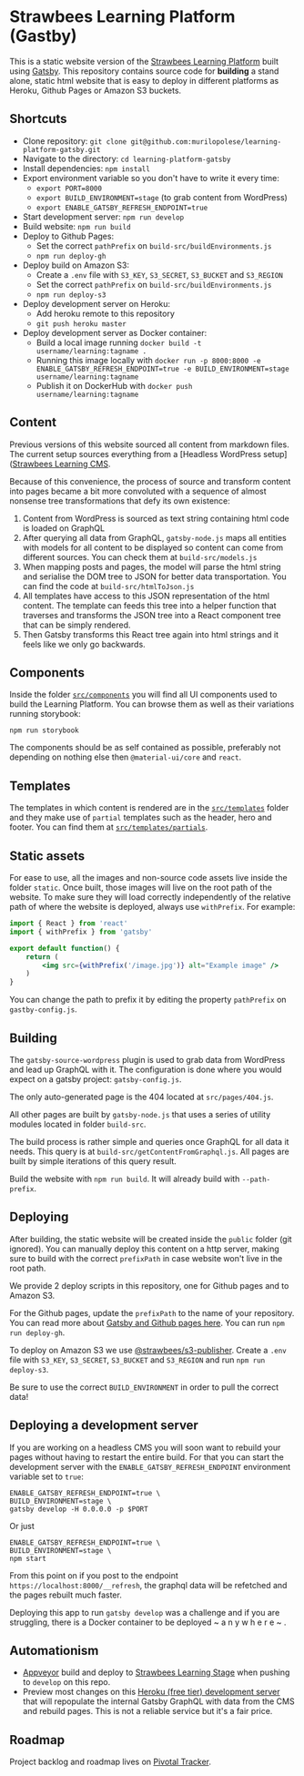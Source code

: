# Strawbees Learning Platform (Gastby)

This is a static website version of the [Strawbees Learning Platform](https://learning.strawbees.com/) built using [Gatsby](https://www.gatsbyjs.org/). This repository contains source code for **building** a stand alone, static html website that is easy to deploy in different platforms as Heroku, Github Pages or Amazon S3 buckets.

## Shortcuts

- Clone repository: `git clone git@github.com:murilopolese/learning-platform-gatsby.git`
- Navigate to the directory: `cd learning-platform-gatsby`
- Install dependencies: `npm install`
- Export environment variable so you don't have to write it every time:
	- `export PORT=8000`
	- `export BUILD_ENVIRONMENT=stage` (to grab content from WordPress)
	- `export ENABLE_GATSBY_REFRESH_ENDPOINT=true`
- Start development server: `npm run develop`
- Build website: `npm run build`
- Deploy to Github Pages:
	- Set the correct `pathPrefix` on `build-src/buildEnvironments.js`
	- `npm run deploy-gh`
- Deploy build on Amazon S3:
	- Create a `.env` file with `S3_KEY`, `S3_SECRET`, `S3_BUCKET` and `S3_REGION`
	- Set the correct `pathPrefix` on `build-src/buildEnvironments.js`
	- `npm run deploy-s3`
- Deploy development server on Heroku:
	- Add heroku remote to this repository
	- `git push heroku master`
- Deploy development server as Docker container:
	- Build a local image running `docker build -t username/learning:tagname .`
	- Running this image locally with `docker run -p 8000:8000 -e ENABLE_GATSBY_REFRESH_ENDPOINT=true -e BUILD_ENVIRONMENT=stage username/learning:tagname`
	- Publish it on DockerHub with `docker push username/learning:tagname`

## Content

Previous versions of this website sourced all content from markdown files. The current setup sources everything from a [Headless WordPress setup]([Strawbees Learning CMS](https://github.com/strawbees/learning-cms).

Because of this convenience, the process of source and transform content into pages became a bit more convoluted with a sequence of almost nonsense tree transformations that defy its own existence:

1. Content from WordPress is sourced as text string containing html code is loaded on GraphQL
1. After querying all data from GraphQL, `gatsby-node.js` maps all entities with models for all content to be displayed so content can come from different sources. You can check them at `build-src/models.js`
1. When mapping posts and pages, the model will parse the html string and serialise the DOM tree to JSON for better data transportation. You can find the code at `build-src/htmlToJson.js`
1. All templates have access to this JSON representation of the html content. The template can feeds this tree into a helper function that traverses and transforms the JSON tree into a React component tree that can be simply rendered.
1. Then Gatsby transforms this React tree again into html strings and it feels like we only go backwards.

## Components

Inside the folder [`src/components`](https://github.com/murilopolese/learning-platform-gatsby/tree/develop/src/components) you will find all UI components used to build the Learning Platform. You can browse them as well as their variations running storybook:

```
npm run storybook
```

The components should be as self contained as possible, preferably not depending on nothing else then `@material-ui/core` and `react`.

## Templates

The templates in which content is rendered are in the [`src/templates`](https://github.com/murilopolese/learning-platform-gatsby/tree/develop/src/templates) folder and they make use of `partial` templates such as the header, hero and footer. You can find them at [`src/templates/partials`](https://github.com/murilopolese/learning-platform-gatsby/tree/develop/src/templates/partials).

## Static assets

For ease to use, all the images and non-source code assets live inside the folder `static`. Once built, those images will live on the root path of the website. To make sure they will load correctly independently of the relative path of where the website is deployed, always use `withPrefix`. For example:

```jsx
import { React } from 'react'
import { withPrefix } from 'gatsby'

export default function() {
	return (
		<img src={withPrefix('/image.jpg')} alt="Example image" />
	)
}
```

You can change the path to prefix it by editing the property `pathPrefix` on `gastby-config.js`.

## Building

The `gatsby-source-wordpress` plugin is used to grab data from WordPress and lead up GraphQL with it. The configuration is done where you would expect on a gatsby project: `gatsby-config.js`.

The only auto-generated page is the 404 located at `src/pages/404.js`.

All other pages are built by `gatsby-node.js` that uses a series of utility modules located in folder `build-src`.

The build process is rather simple and queries once GraphQL for all data it needs. This query is at `build-src/getContentFromGraphql.js`. All pages are built by simple iterations of this query result.

Build the website with `npm run build`. It will already build with `--path-prefix`.

## Deploying

After building, the static website will be created inside the `public` folder (git ignored). You can manually deploy this content on a http server, making sure to build with the correct `prefixPath` in case website won't live in the root path.

We provide 2 deploy scripts in this repository, one for Github pages and to Amazon S3.

For the Github pages, update the `prefixPath` to the name of your repository. You can read more about [Gatsby and Github pages here](https://www.gatsbyjs.org/docs/how-gatsby-works-with-github-pages/). You can run `npm run deploy-gh`.

To deploy on Amazon S3 we use [@strawbees/s3-publisher](https://github.com/strawbees/s3-publisher). Create a `.env` file with `S3_KEY`, `S3_SECRET`, `S3_BUCKET` and `S3_REGION` and run `npm run deploy-s3`.

Be sure to use the correct `BUILD_ENVIRONMENT` in order to pull the correct data!

## Deploying a development server

If you are working on a headless CMS you will soon want to rebuild your pages without having to restart the entire build. For that you can start the development server with the `ENABLE_GATSBY_REFRESH_ENDPOINT` environment variable set to `true`:

```
ENABLE_GATSBY_REFRESH_ENDPOINT=true \
BUILD_ENVIRONMENT=stage \
gatsby develop -H 0.0.0.0 -p $PORT
```

Or just

```
ENABLE_GATSBY_REFRESH_ENDPOINT=true \
BUILD_ENVIRONMENT=stage \
npm start
```

From this point on if you post to the endpoint `https://localhost:8000/__refresh`, the graphql data will be refetched and the pages rebuilt much faster.

Deploying this app to run `gatsby develop` was a challenge and if you are struggling, there is a Docker container to be deployed ~ a n y w h e r e ~ .

## Automationism

- [Appveyor](https://ci.appveyor.com/project/strawbees/learning-platform-gatsby) build and deploy to [Strawbees Learning Stage](https://learning-stage.strawbees.com) when pushing to `develop` on this repo.
- Preview most changes on this [Heroku (free tier) development server](https://strawbees-learning-preview.herokuapp.com) that will repopulate the internal Gatsby GraphQL with data from the CMS and rebuild pages. This is not a reliable service but it's a fair price.

## Roadmap

Project backlog and roadmap lives on [Pivotal Tracker](https://www.pivotaltracker.com/n/projects/2422318).

